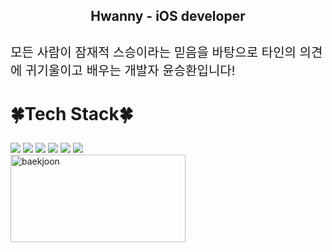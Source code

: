 

<h2 align='center'> Hwanny - iOS developer </h2



<div  style = "display: flex;  align-items: center; flex-direction: column;  justify-content: center;" align = "center";>
  <div key="7" >
    <div key=0 >
          <h3 style ="font-size : 1.5em; font-weight:700;">
          </h3>
          <p style ="font-size : 20px;">모든 사람이 잠재적 스승이라는 믿음을 바탕으로 타인의 의견에 귀기울이고 배우는 개발자 윤승환입니다!</p>
    </div>
  </div>
  
  <div key="4">
  <h3 style ="font-size : 2em; font-weight:700;">🍀Tech Stack🍀</h3>
    <div >
      <img src="https://img.shields.io/badge/swift-F05138?style=for-the-badge&logo=swift&logoColor=white">
      <img src="https://img.shields.io/badge/flutter-02569B?style=for-the-badge&logo=flutter&logoColor=white">
      <img src="https://img.shields.io/badge/javascript-F7DF1E?style=for-the-badge&logo=javascript&logoColor=white">
      <img src="https://img.shields.io/badge/python-3776AB?style=for-the-badge&logo=python%20IDE&logoColor=white">
      <img src="https://img.shields.io/badge/dart-0175C2?style=for-the-badge&logo=dart&logoColor=white">
      <img src="https://img.shields.io/badge/vuedotjs-4FC08D?style=for-the-badge&logo=vuedotjs&logoColor=white">
    </div>
  </div>
  
  <div key="1">
    <img src=http://mazassumnida.wtf/api/v2/generate_badge?boj=asdryzx width="280" height="140" alt="baekjoon" />
  </div>
  
</div>
